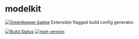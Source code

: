 modelkit
=========================

[![Greenkeeper badge](https://badges.greenkeeper.io/Li0liQ/modelkit.svg)](https://greenkeeper.io/)
Extensible flagged build config generator.  

[![Build Status](https://travis-ci.org/Li0liQ/modelkit.svg?branch=master)](https://travis-ci.org/Li0liQ/modelkit)
[![npm version](https://img.shields.io/npm/v/modelkit.svg?style=flat-square)](https://www.npmjs.com/package/modelkit)
